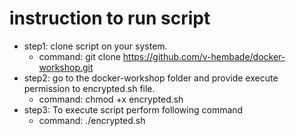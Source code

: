 # instruction to run script 
  - step1: clone script on your system.
    - command:      git clone https://github.com/v-hembade/docker-workshop.git
  - step2: go to the docker-workshop folder and  provide execute permission to encrypted.sh file.
    - command:      chmod +x encrypted.sh
  - step3: To execute script perform following command
    - command:      ./encrypted.sh
